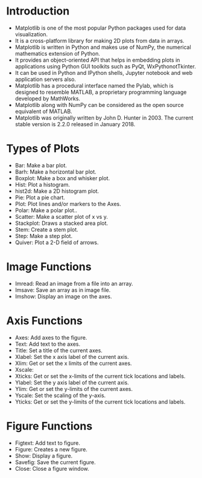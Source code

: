 # Introduction 
- Matplotlib is one of the most popular Python packages used for data visualization. 
- It is a cross-platform library for making 2D plots from data in arrays. 
- Matplotlib is written in Python and makes use of NumPy, the numerical mathematics extension of Python. 
- It provides an object-oriented API that helps in embedding plots in applications using Python GUI toolkits such as PyQt, WxPythonotTkinter. 
- It can be used in Python and IPython shells, Jupyter notebook and web application servers also.
- Matplotlib has a procedural interface named the Pylab, which is designed to resemble MATLAB, a proprietary programming language developed by MathWorks. 
- Matplotlib along with NumPy can be considered as the open source equivalent of MATLAB.
- Matplotlib was originally written by John D. Hunter in 2003. The current stable version is 2.2.0 released in January 2018.
# Types of Plots
- Bar: Make a bar plot.
- Barh: Make a horizontal bar plot.
- Boxplot: Make a box and whisker plot.
- Hist: Plot a histogram.
- hist2d: Make a 2D histogram plot.
- Pie: Plot a pie chart.
- Plot: Plot lines and/or markers to the Axes.
- Polar: Make a polar plot..
- Scatter: Make a scatter plot of x vs y.
- Stackplot: Draws a stacked area plot.
- Stem: Create a stem plot.
- Step: Make a step plot.
- Quiver: Plot a 2-D field of arrows.
# Image Functions
- Imread: Read an image from a file into an array.
- Imsave: Save an array as in image file.
- Imshow: Display an image on the axes.
# Axis Functions
- Axes: Add axes to the figure.
- Text: Add text to the axes.
- Title: Set a title of the current axes.
- Xlabel: Set the x axis label of the current axis.
- Xlim: Get or set the x limits of the current axes.
- Xscale: 
- Xticks: Get or set the x-limits of the current tick locations and labels.
- Ylabel: Set the y axis label of the current axis.
- Ylim: Get or set the y-limits of the current axes.
- Yscale: Set the scaling of the y-axis.
- Yticks: Get or set the y-limits of the current tick locations and labels.
# Figure Functions
- Figtext: Add text to figure.
- Figure: Creates a new figure.
- Show: Display a figure.
- Savefig: Save the current figure.
- Close: Close a figure window.
